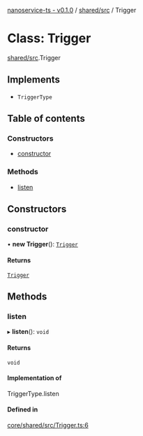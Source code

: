 [nanoservice-ts - v0.1.0](../README.md) / [shared/src](../modules/shared_src.md) / Trigger

# Class: Trigger

[shared/src](../modules/shared_src.md).Trigger

## Implements

- `TriggerType`

## Table of contents

### Constructors

- [constructor](shared_src.Trigger.md#constructor)

### Methods

- [listen](shared_src.Trigger.md#listen)

## Constructors

### constructor

• **new Trigger**(): [`Trigger`](shared_src.Trigger.md)

#### Returns

[`Trigger`](shared_src.Trigger.md)

## Methods

### listen

▸ **listen**(): `void`

#### Returns

`void`

#### Implementation of

TriggerType.listen

#### Defined in

[core/shared/src/Trigger.ts:6](https://github.com/deskree-inc/nanoservice-ts/blob/7f88d40/core/shared/src/Trigger.ts#L6)
